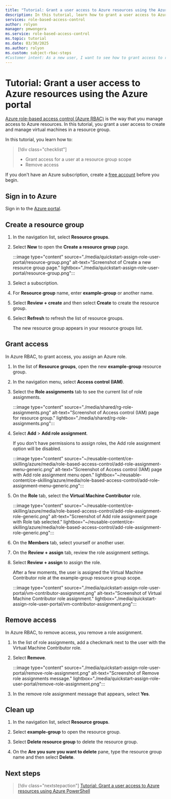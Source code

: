 ```yaml
---
title: "Tutorial: Grant a user access to Azure resources using the Azure portal - Azure RBAC"
description: In this tutorial, learn how to grant a user access to Azure resources using the Azure portal and Azure role-based access control (Azure RBAC).
services: role-based-access-control
author: rolyon
manager: pmwongera
ms.service: role-based-access-control
ms.topic: tutorial
ms.date: 03/30/2025
ms.author: rolyon
ms.custom: subject-rbac-steps
#Customer intent: As a new user, I want to see how to grant access to resources in the portal, so that I can start granting access to others.
---
```


# Tutorial: Grant a user access to Azure resources using the Azure portal

[Azure role-based access control (Azure RBAC)](overview.md) is the way that you manage access to Azure resources. In this tutorial, you grant a user access to create and manage virtual machines in a resource group.

In this tutorial, you learn how to:

> [!div class="checklist"]
> * Grant access for a user at a resource group scope
> * Remove access

If you don't have an Azure subscription, create a [free account](https://azure.microsoft.com/free/?WT.mc_id=A261C142F) before you begin.

## Sign in to Azure

Sign in to the [Azure portal](https://portal.azure.com).

## Create a resource group

1. In the navigation list, select **Resource groups**.

1. Select **New** to open the **Create a resource group** page.

    :::image type="content" source="./media/quickstart-assign-role-user-portal/resource-group.png" alt-text="Screenshot of Create a new resource group page." lightbox="./media/quickstart-assign-role-user-portal/resource-group.png":::

1. Select a subscription.

1. For **Resource group** name, enter **example-group** or another name.

1. Select **Review + create** and then select **Create** to create the resource group.

1. Select **Refresh** to refresh the list of resource groups.

   The new resource group appears in your resource groups list.

## Grant access

In Azure RBAC, to grant access, you assign an Azure role.

1. In the list of **Resource groups**, open the new **example-group** resource group.

1. In the navigation menu, select **Access control (IAM)**.

1. Select the **Role assignments** tab to see the current list of role assignments.

    :::image type="content" source="./media/shared/rg-role-assignments.png" alt-text="Screenshot of Access control (IAM) page for resource group." lightbox="./media/shared/rg-role-assignments.png":::

1. Select **Add** > **Add role assignment**.

   If you don't have permissions to assign roles, the Add role assignment option will be disabled.

    :::image type="content" source="~/reusable-content/ce-skilling/azure/media/role-based-access-control/add-role-assignment-menu-generic.png" alt-text="Screenshot of Access control (IAM) page with Add role assignment menu open." lightbox="~/reusable-content/ce-skilling/azure/media/role-based-access-control/add-role-assignment-menu-generic.png":::

1. On the **Role** tab, select the **Virtual Machine Contributor** role.

    :::image type="content" source="~/reusable-content/ce-skilling/azure/media/role-based-access-control/add-role-assignment-role-generic.png" alt-text="Screenshot of Add role assignment page with Role tab selected." lightbox="~/reusable-content/ce-skilling/azure/media/role-based-access-control/add-role-assignment-role-generic.png":::

1. On the **Members** tab, select yourself or another user.

1. On the **Review + assign** tab, review the role assignment settings.

1. Select **Review + assign** to assign the role.

   After a few moments, the user is assigned the Virtual Machine Contributor role at the example-group resource group scope.

    :::image type="content" source="./media/quickstart-assign-role-user-portal/vm-contributor-assignment.png" alt-text="Screenshot of Virtual Machine Contributor role assignment." lightbox="./media/quickstart-assign-role-user-portal/vm-contributor-assignment.png":::

## Remove access

In Azure RBAC, to remove access, you remove a role assignment.

1. In the list of role assignments, add a checkmark next to the user with the Virtual Machine Contributor role.

1. Select **Remove**.

    :::image type="content" source="./media/quickstart-assign-role-user-portal/remove-role-assignment.png" alt-text="Screenshot of Remove role assignments message." lightbox="./media/quickstart-assign-role-user-portal/remove-role-assignment.png":::

1. In the remove role assignment message that appears, select **Yes**.

## Clean up

1. In the navigation list, select **Resource groups**.

1. Select **example-group** to open the resource group.

1. Select **Delete resource group** to delete the resource group.

1. On the **Are you sure you want to delete** pane, type the resource group name and then select **Delete**.

## Next steps

> [!div class="nextstepaction"]
> [Tutorial: Grant a user access to Azure resources using Azure PowerShell](tutorial-role-assignments-user-powershell.md)
